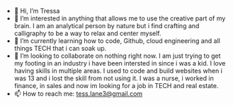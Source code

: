 - 👋 Hi, I’m Tressa
- 👀 I’m interested in anything that allows me to use the creative part of my brain. I am an analytical person by nature but i find crafting and calligraphy to be a way to relax and center myself.
- 🌱 I’m currently learning how to code, Github, cloud engineering and all things TECH that i can soak up. 
- 💞️ I’m looking to collaborate on nothing right now. I am just trying to get my footing in an industry i have been intersted in since i was a kid. I love having skills in multiple areas. I used to code and build websites when i was 13 and i lost the skill from not using it. I was a nurse, i worked in finance, in sales and now im looking for a job in TECH and real estate.
- 📫 How to reach me: tess.lane3@gmail.com 

<!---
tnlane/tnlane is a ✨ special ✨ repository because its `README.md` (this file) appears on your GitHub profile.
You can click the Preview link to take a look at your changes.
--->
